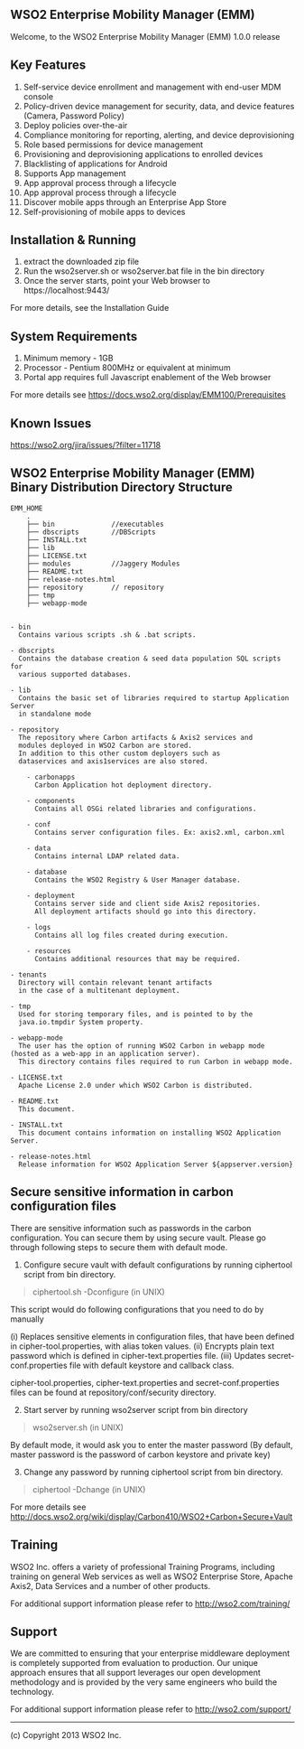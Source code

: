 WSO2 Enterprise Mobility Manager (EMM)
----------------------
Welcome, to the WSO2 Enterprise Mobility Manager (EMM) 1.0.0 release

Key Features
------------
1.  Self-service device enrollment and management with end-user MDM console
2.  Policy-driven device management for security, data, and device features (Camera, Password Policy)
3.  Deploy policies over-the-air 
4.  Compliance monitoring for reporting, alerting, and device deprovisioning
5.  Role based permissions for device management
6.  Provisioning and deprovisioning applications to enrolled devices
7.  Blacklisting of applications for Android
8.  Supports App management
9.  App approval process through a lifecycle
10. App approval process through a lifecycle
11. Discover mobile apps through an Enterprise App Store
12. Self-provisioning of mobile apps to devices


Installation & Running
----------------------
1. extract the downloaded zip file
2. Run the wso2server.sh or wso2server.bat file in the bin directory
3. Once the server starts, point your Web browser to
   https://localhost:9443/

For more details, see the Installation Guide

System Requirements
-------------------

1. Minimum memory - 1GB
2. Processor      - Pentium 800MHz or equivalent at minimum
3. Portal app requires full Javascript enablement of the Web browser

For more details see
https://docs.wso2.org/display/EMM100/Prerequisites

Known Issues
------------
https://wso2.org/jira/issues/?filter=11718


WSO2 Enterprise Mobility Manager (EMM) Binary Distribution Directory Structure
-----------------------------------------------------

	EMM_HOME
        .
        ├── bin              //executables
        ├── dbscripts        //DBScripts
        ├── INSTALL.txt
        ├── lib
        ├── LICENSE.txt
        ├── modules          //Jaggery Modules
        ├── README.txt
        ├── release-notes.html
        ├── repository       // repository
        ├── tmp
        ├── webapp-mode


    - bin
      Contains various scripts .sh & .bat scripts.

    - dbscripts
      Contains the database creation & seed data population SQL scripts for
      various supported databases.

    - lib
      Contains the basic set of libraries required to startup Application Server
      in standalone mode

    - repository
      The repository where Carbon artifacts & Axis2 services and
      modules deployed in WSO2 Carbon are stored.
      In addition to this other custom deployers such as
      dataservices and axis1services are also stored.

        - carbonapps
          Carbon Application hot deployment directory.

    	- components
          Contains all OSGi related libraries and configurations.

        - conf
          Contains server configuration files. Ex: axis2.xml, carbon.xml

        - data
          Contains internal LDAP related data.

        - database
          Contains the WSO2 Registry & User Manager database.

        - deployment
          Contains server side and client side Axis2 repositories.
	      All deployment artifacts should go into this directory.

        - logs
          Contains all log files created during execution.

        - resources
          Contains additional resources that may be required.

	- tenants
	  Directory will contain relevant tenant artifacts
	  in the case of a multitenant deployment.

    - tmp
      Used for storing temporary files, and is pointed to by the
      java.io.tmpdir System property.

    - webapp-mode
      The user has the option of running WSO2 Carbon in webapp mode (hosted as a web-app in an application server).
      This directory contains files required to run Carbon in webapp mode.

    - LICENSE.txt
      Apache License 2.0 under which WSO2 Carbon is distributed.

    - README.txt
      This document.

    - INSTALL.txt
      This document contains information on installing WSO2 Application Server.

    - release-notes.html
      Release information for WSO2 Application Server ${appserver.version}

Secure sensitive information in carbon configuration files
----------------------------------------------------------

There are sensitive information such as passwords in the carbon configuration.
You can secure them by using secure vault. Please go through following steps to
secure them with default mode.

1. Configure secure vault with default configurations by running ciphertool
	script from bin directory.

> ciphertool.sh -Dconfigure   (in UNIX)

This script would do following configurations that you need to do by manually

(i) Replaces sensitive elements in configuration files,  that have been defined in
		 cipher-tool.properties, with alias token values.
(ii) Encrypts plain text password which is defined in cipher-text.properties file.
(iii) Updates secret-conf.properties file with default keystore and callback class.

cipher-tool.properties, cipher-text.properties and secret-conf.properties files
			can be found at repository/conf/security directory.

2. Start server by running wso2server script from bin directory

> wso2server.sh   (in UNIX)

By default mode, it would ask you to enter the master password
(By default, master password is the password of carbon keystore and private key)

3. Change any password by running ciphertool script from bin directory.

> ciphertool -Dchange  (in UNIX)

For more details see
http://docs.wso2.org/wiki/display/Carbon410/WSO2+Carbon+Secure+Vault

Training
--------

WSO2 Inc. offers a variety of professional Training Programs, including
training on general Web services as well as WSO2 Enterprise Store, Apache Axis2,
Data Services and a number of other products.

For additional support information please refer to
http://wso2.com/training/


Support
-------

We are committed to ensuring that your enterprise middleware deployment is completely supported
from evaluation to production. Our unique approach ensures that all support leverages our open
development methodology and is provided by the very same engineers who build the technology.

For additional support information please refer to http://wso2.com/support/

---------------------------------------------------------------------------
(c) Copyright 2013 WSO2 Inc.
